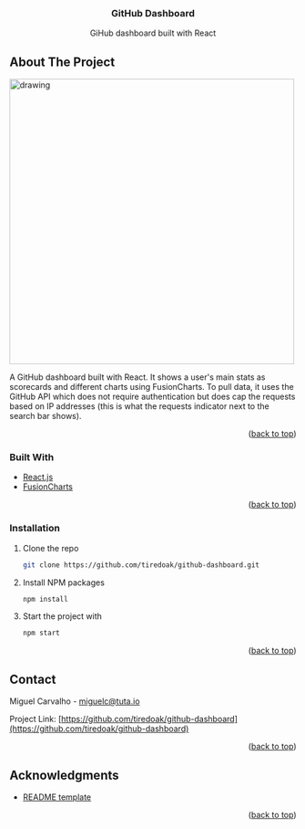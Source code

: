 <div id="top"></div>

<br />
<div align="center">

<h3 align="center">GitHub Dashboard</h3>

  <p align="center">
    GiHub dashboard built with React
  </p>
</div>

## About The Project

<img src="github-users.gif" alt="drawing" width="500"/>

A GitHub dashboard built with React. It shows a user's main stats as scorecards and different charts using FusionCharts. To pull data, it uses the GitHub API which does not require authentication but does cap the requests based on IP addresses (this is what the requests indicator next to the search bar shows).

<p align="right">(<a href="#top">back to top</a>)</p>

### Built With

- [React.js](https://reactjs.org/)
- [FusionCharts](https://www.fusioncharts.com/)

<p align="right">(<a href="#top">back to top</a>)</p>

### Installation

1. Clone the repo
   ```sh
   git clone https://github.com/tiredoak/github-dashboard.git
   ```
2. Install NPM packages
   ```sh
   npm install
   ```
3. Start the project with

   ```sh
   npm start
   ```

<p align="right">(<a href="#top">back to top</a>)</p>

## Contact

Miguel Carvalho - miguelc@tuta.io

Project Link: [https://github.com/tiredoak/github-dashboard](https://github.com/tiredoak/github-dashboard)

<p align="right">(<a href="#top">back to top</a>)</p>

<!-- ACKNOWLEDGMENTS -->

## Acknowledgments

- [README template](https://github.com/othneildrew/Best-README-Template)

<p align="right">(<a href="#top">back to top</a>)</p>

<!-- MARKDOWN LINKS & IMAGES -->
<!-- https://www.markdownguide.org/basic-syntax/#reference-style-links -->

[contributors-shield]: https://img.shields.io/github/contributors/tiredoak/github-dashboard.svg?style=for-the-badge
[contributors-url]: https://github.com/tiredoak/github-dashboard/graphs/contributors
[forks-shield]: https://img.shields.io/github/forks/tiredoak/github-dashboard.svg?style=for-the-badge
[forks-url]: https://github.com/tiredoak/github-dashboard/network/members
[stars-shield]: https://img.shields.io/github/stars/tiredoak/github-dashboard.svg?style=for-the-badge
[stars-url]: https://github.com/tiredoak/github-dashboard/stargazers
[issues-shield]: https://img.shields.io/github/issues/tiredoak/github-dashboard.svg?style=for-the-badge
[issues-url]: https://github.com/tiredoak/github-dashboard/issues
[license-shield]: https://img.shields.io/github/license/tiredoak/github-dashboard.svg?style=for-the-badge
[license-url]: https://github.com/tiredoak/github-dashboard/blob/master/LICENSE.txt
[linkedin-shield]: https://img.shields.io/badge/-LinkedIn-black.svg?style=for-the-badge&logo=linkedin&colorB=555
[linkedin-url]: https://linkedin.com/in/linkedin_username
[product-screenshot]: images/screenshot.png
